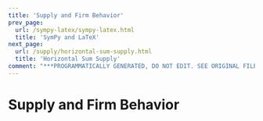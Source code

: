 ```yaml
---
title: 'Supply and Firm Behavior'
prev_page:
  url: /sympy-latex/sympy-latex.html
  title: 'SymPy and LaTeX'
next_page:
  url: /supply/horizontal-sum-supply.html
  title: 'Horizontal Sum Supply'
comment: "***PROGRAMMATICALLY GENERATED, DO NOT EDIT. SEE ORIGINAL FILES IN /content***"
---
```

# Supply and Firm Behavior